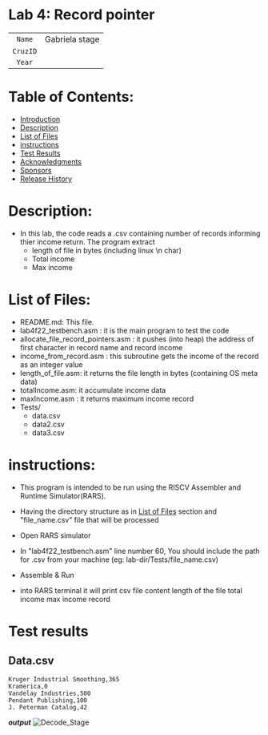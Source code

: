 # Lab 4: Record pointer

|    	|                                      	|
|:------:	|:-----------------------------------------------:	|
| `Name` 	| Gabriela stage 	|
| `CruzID` 	|  	|
| `Year` 	|  	|


# Table of Contents:

- [Introduction](#introduction)
- [Description](#description)
- [List of Files](#list-of-files)
- [instructions](#instructions)
- [Test Results](#test-results)
- [Acknowledgments](#acknowledgments)
- [Sponsors](#sponsors)
- [Release History](#release-history)


# Description:
- In this lab, the code reads a .csv containing number of records informing thier income return.
The program extract 
	- length of file in bytes (including linux  \n char)
	- Total income 
	- Max income

# List of Files:
- README.md: This file.
- lab4f22_testbench.asm : it is the main program to test the code
- allocate_file_record_pointers.asm : it pushes (into heap) the address of first character in record name and record income
- income_from_record.asm : this subroutine gets the income of the record as an integer value
- length_of_file.asm: it returns the file length in bytes (containing OS meta data)
- totalIncome.asm: it accumulate income data
- maxIncome.asm : it returns maximum income record
- Tests/ 
	- data.csv
	- data2.csv
	- data3.csv
   


# instructions:
- This program is intended to be run using the RISCV Assembler and Runtime Simulator(RARS). 
- Having the directory structure as in [List of Files](#list-of-files)  section and "file_name.csv" file that will be processed

- Open RARS simulator
- In "lab4f22_testbench.asm"  line number 60, You should include the path for .csv from your machine (eg: lab-dir/Tests/file_name.csv)
- Assemble & Run 
- into RARS terminal it will print 
	csv file content 
	length of the file 
	total income 
	max income record
# Test results
## Data.csv 
```csv
Kruger Industrial Smoothing,365
Kramerica,0
Vandelay Industries,500
Pendant Publishing,100
J. Peterman Catalog,42
```
***output***
![Decode_Stage](./image/Decode_Stage.png)
